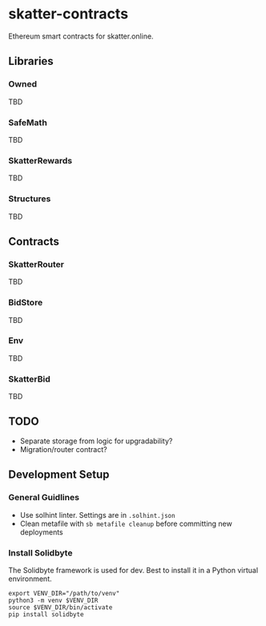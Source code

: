# skatter-contracts

Ethereum smart contracts for skatter.online.

## Libraries

### Owned

TBD

### SafeMath

TBD

### SkatterRewards

TBD

### Structures

TBD


## Contracts

### SkatterRouter

TBD

### BidStore

TBD

### Env

TBD

### SkatterBid

TBD


## TODO

- Separate storage from logic for upgradability?
- Migration/router contract?

## Development Setup

### General Guidlines

- Use solhint linter. Settings are in `.solhint.json`
- Clean metafile with `sb metafile cleanup` before committing new deployments

### Install Solidbyte

The Solidbyte framework is used for dev.  Best to install it in a Python virtual environment.

    export VENV_DIR="/path/to/venv"
    python3 -m venv $VENV_DIR
    source $VENV_DIR/bin/activate
    pip install solidbyte
